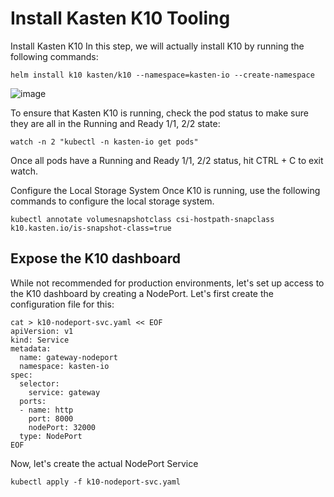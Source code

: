 # Install Kasten K10 Tooling

Install Kasten K10
In this step, we will actually install K10 by running the following commands:

```
helm install k10 kasten/k10 --namespace=kasten-io --create-namespace
```

![image](https://github.com/hoangtranson/kubernetes/assets/35447677/9a23b619-6f2d-443d-8ee7-db1cab6474f4)

To ensure that Kasten K10 is running, check the pod status to make sure they are all in the Running and Ready 1/1, 2/2 state:

```
watch -n 2 "kubectl -n kasten-io get pods"
```

Once all pods have a Running and Ready 1/1, 2/2 status, hit CTRL + C to exit watch.

Configure the Local Storage System
Once K10 is running, use the following commands to configure the local storage system.

```
kubectl annotate volumesnapshotclass csi-hostpath-snapclass k10.kasten.io/is-snapshot-class=true
```

## Expose the K10 dashboard
While not recommended for production environments, let's set up access to the K10 dashboard by creating a NodePort. Let's first create the configuration file for this:

```
cat > k10-nodeport-svc.yaml << EOF
apiVersion: v1
kind: Service
metadata:
  name: gateway-nodeport
  namespace: kasten-io
spec:
  selector:
    service: gateway
  ports:
  - name: http
    port: 8000
    nodePort: 32000
  type: NodePort
EOF
```

Now, let's create the actual NodePort Service

```
kubectl apply -f k10-nodeport-svc.yaml
```
